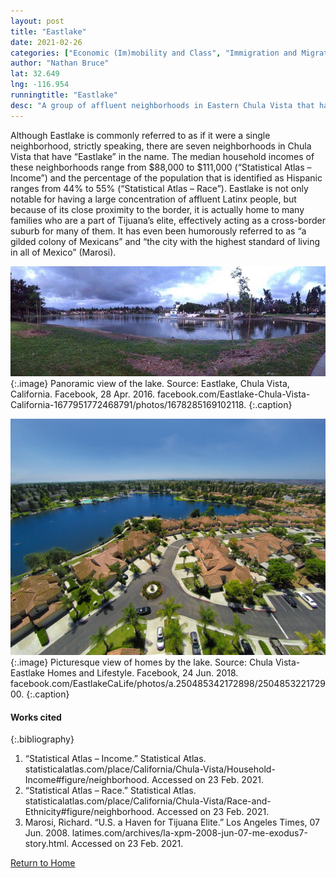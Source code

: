 ```yaml
---
layout: post
title: "Eastlake"
date: 2021-02-26
categories: ["Economic (Im)mobility and Class", "Immigration and Migration", "Global and Transnational"]
author: "Nathan Bruce"
lat: 32.649
lng: -116.954
runningtitle: "Eastlake"
desc: "A group of affluent neighborhoods in Eastern Chula Vista that have Latinx plurality populations."
---
```

Although Eastlake is commonly referred to as if it were a single neighborhood, strictly speaking, there are seven neighborhoods in Chula Vista that have “Eastlake” in the name. The median household incomes of these neighborhoods range from $88,000 to $111,000 (“Statistical Atlas – Income”) and the percentage of the population that is identified as Hispanic ranges from 44% to 55% (“Statistical Atlas – Race”). Eastlake is not only notable for having a large concentration of affluent Latinx people, but because of its close proximity to the border, it is actually home to many families who are a part of Tijuana’s elite, effectively acting as a cross-border suburb for many of them. It has even been humorously referred to as “a gilded colony of Mexicans” and “the city with the highest standard of living in all of Mexico” (Marosi).

![View of lake](images/Eastlake_Pin4_Image1.jpg)
   {:.image} 
Panoramic view of the lake. 
Source: Eastlake, Chula Vista, California. Facebook, 28 Apr. 2016. facebook.com/Eastlake-Chula-Vista-California-1677951772468791/photos/1678285169102118.
   {:.caption} 

![Homes along lake](images/Eastlake_Pin4_Image2.jpg)
   {:.image} 
Picturesque view of homes by the lake. 
Source: Chula Vista-Eastlake Homes and Lifestyle. Facebook, 24 Jun. 2018. facebook.com/EastlakeCaLife/photos/a.250485342172898/250485322172900.
   {:.caption} 

#### Works cited

{:.bibliography}
1. “Statistical Atlas – Income.” Statistical Atlas. 	statisticalatlas.com/place/California/Chula-Vista/Household-Income#figure/neighborhood. 	Accessed on 23 Feb. 2021.
2. “Statistical Atlas – Race.” Statistical Atlas. statisticalatlas.com/place/California/Chula-Vista/Race-and-Ethnicity#figure/neighborhood. Accessed on 23 Feb. 2021.
3. Marosi, Richard. “U.S. a Haven for Tijuana Elite.” Los Angeles Times, 07 Jun. 2008. 	latimes.com/archives/la-xpm-2008-jun-07-me-exodus7-story.html. Accessed on 23 Feb. 2021.

[Return to Home](https://uclachicanxstudies.github.io/BarrioSuburbanisms/)
